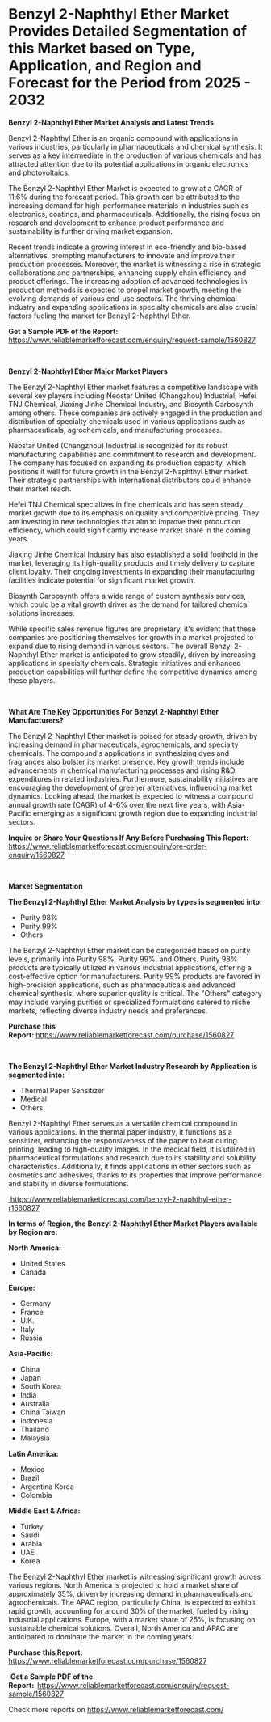 <p><h1>Benzyl 2-Naphthyl Ether Market Provides Detailed Segmentation of this Market based on Type, Application, and Region and Forecast for the Period from 2025 - 2032</h1></p><p><strong>Benzyl 2-Naphthyl Ether Market Analysis and Latest Trends</strong></p>
<p><p>Benzyl 2-Naphthyl Ether is an organic compound with applications in various industries, particularly in pharmaceuticals and chemical synthesis. It serves as a key intermediate in the production of various chemicals and has attracted attention due to its potential applications in organic electronics and photovoltaics.</p><p>The Benzyl 2-Naphthyl Ether Market is expected to grow at a CAGR of 11.6% during the forecast period. This growth can be attributed to the increasing demand for high-performance materials in industries such as electronics, coatings, and pharmaceuticals. Additionally, the rising focus on research and development to enhance product performance and sustainability is further driving market expansion.</p><p>Recent trends indicate a growing interest in eco-friendly and bio-based alternatives, prompting manufacturers to innovate and improve their production processes. Moreover, the market is witnessing a rise in strategic collaborations and partnerships, enhancing supply chain efficiency and product offerings. The increasing adoption of advanced technologies in production methods is expected to propel market growth, meeting the evolving demands of various end-use sectors. The thriving chemical industry and expanding applications in specialty chemicals are also crucial factors fueling the market for Benzyl 2-Naphthyl Ether.</p></p>
<p><strong>Get a Sample PDF of the Report:&nbsp;</strong> <a href="https://www.reliablemarketforecast.com/enquiry/request-sample/1560827?utm_campaign=2248&utm_medium=2&utm_source=Github&utm_content=ia&utm_term=02042025&utm_id=benzyl-2-naphthyl-ether">https://www.reliablemarketforecast.com/enquiry/request-sample/1560827</a></p>
<p>&nbsp;</p>
<p><strong>Benzyl 2-Naphthyl Ether Major Market Players</strong></p>
<p><p>The Benzyl 2-Naphthyl Ether market features a competitive landscape with several key players including Neostar United (Changzhou) Industrial, Hefei TNJ Chemical, Jiaxing Jinhe Chemical Industry, and Biosynth Carbosynth among others. These companies are actively engaged in the production and distribution of specialty chemicals used in various applications such as pharmaceuticals, agrochemicals, and manufacturing processes.</p><p>Neostar United (Changzhou) Industrial is recognized for its robust manufacturing capabilities and commitment to research and development. The company has focused on expanding its production capacity, which positions it well for future growth in the Benzyl 2-Naphthyl Ether market. Their strategic partnerships with international distributors could enhance their market reach.</p><p>Hefei TNJ Chemical specializes in fine chemicals and has seen steady market growth due to its emphasis on quality and competitive pricing. They are investing in new technologies that aim to improve their production efficiency, which could significantly increase market share in the coming years.</p><p>Jiaxing Jinhe Chemical Industry has also established a solid foothold in the market, leveraging its high-quality products and timely delivery to capture client loyalty. Their ongoing investments in expanding their manufacturing facilities indicate potential for significant market growth.</p><p>Biosynth Carbosynth offers a wide range of custom synthesis services, which could be a vital growth driver as the demand for tailored chemical solutions increases.</p><p>While specific sales revenue figures are proprietary, it's evident that these companies are positioning themselves for growth in a market projected to expand due to rising demand in various sectors. The overall Benzyl 2-Naphthyl Ether market is anticipated to grow steadily, driven by increasing applications in specialty chemicals. Strategic initiatives and enhanced production capabilities will further define the competitive dynamics among these players.</p></p>
<p>&nbsp;</p>
<p><strong>What Are The Key Opportunities For Benzyl 2-Naphthyl Ether Manufacturers?</strong></p>
<p><p>The Benzyl 2-Naphthyl Ether market is poised for steady growth, driven by increasing demand in pharmaceuticals, agrochemicals, and specialty chemicals. The compound's applications in synthesizing dyes and fragrances also bolster its market presence. Key growth trends include advancements in chemical manufacturing processes and rising R&D expenditures in related industries. Furthermore, sustainability initiatives are encouraging the development of greener alternatives, influencing market dynamics. Looking ahead, the market is expected to witness a compound annual growth rate (CAGR) of 4-6% over the next five years, with Asia-Pacific emerging as a significant growth region due to expanding industrial sectors.</p></p>
<p><strong>Inquire or Share Your Questions If Any Before Purchasing This Report:</strong> <a href="https://www.reliablemarketforecast.com/enquiry/pre-order-enquiry/1560827?utm_campaign=2248&utm_medium=2&utm_source=Github&utm_content=ia&utm_term=02042025&utm_id=benzyl-2-naphthyl-ether">https://www.reliablemarketforecast.com/enquiry/pre-order-enquiry/1560827</a></p>
<p>&nbsp;</p>
<p><strong>Market Segmentation</strong></p>
<p><strong>The Benzyl 2-Naphthyl Ether Market Analysis by types is segmented into:</strong></p>
<p><ul><li>Purity 98%</li><li>Purity 99%</li><li>Others</li></ul></p>
<p><p>The Benzyl 2-Naphthyl Ether market can be categorized based on purity levels, primarily into Purity 98%, Purity 99%, and Others. Purity 98% products are typically utilized in various industrial applications, offering a cost-effective option for manufacturers. Purity 99% products are favored in high-precision applications, such as pharmaceuticals and advanced chemical synthesis, where superior quality is critical. The "Others" category may include varying purities or specialized formulations catered to niche markets, reflecting diverse industry needs and preferences.</p></p>
<p><strong>Purchase this Report:&nbsp;</strong><a href="https://www.reliablemarketforecast.com/purchase/1560827?utm_campaign=2248&utm_medium=2&utm_source=Github&utm_content=ia&utm_term=02042025&utm_id=benzyl-2-naphthyl-ether">https://www.reliablemarketforecast.com/purchase/1560827</a></p>
<p>&nbsp;</p>
<p><strong>The Benzyl 2-Naphthyl Ether Market Industry Research by Application is segmented into:</strong></p>
<p><ul><li>Thermal Paper Sensitizer</li><li>Medical</li><li>Others</li></ul></p>
<p><p>Benzyl 2-Naphthyl Ether serves as a versatile chemical compound in various applications. In the thermal paper industry, it functions as a sensitizer, enhancing the responsiveness of the paper to heat during printing, leading to high-quality images. In the medical field, it is utilized in pharmaceutical formulations and research due to its stability and solubility characteristics. Additionally, it finds applications in other sectors such as cosmetics and adhesives, thanks to its properties that improve performance and stability in diverse formulations.</p></p>
<p><a href="https://www.reliablemarketforecast.com/benzyl-2-naphthyl-ether-r1560827?utm_campaign=2248&utm_medium=2&utm_source=Github&utm_content=ia&utm_term=02042025&utm_id=benzyl-2-naphthyl-ether">&nbsp;https://www.reliablemarketforecast.com/benzyl-2-naphthyl-ether-r1560827</a></p>
<p><strong>In terms of Region, the Benzyl 2-Naphthyl Ether Market Players available by Region are:</strong></p>
<p>
    <p> <strong> North America: </strong>
        <ul>
            <li>United States</li>
            <li>Canada</li>
        </ul>
        </p> 
    <p> <strong> Europe: </strong>
        <ul>
            <li>Germany</li>
            <li>France</li>
            <li>U.K.</li>
            <li>Italy</li>
            <li>Russia</li>
        </ul>
        </p> 
    <p> <strong> Asia-Pacific: </strong>
        <ul>
            <li>China</li>
            <li>Japan</li>
            <li>South Korea</li>
            <li>India</li>
            <li>Australia</li>
            <li>China Taiwan</li>
            <li>Indonesia</li>
            <li>Thailand</li>
            <li>Malaysia</li>
        </ul>
        </p> 
    <p> <strong> Latin America: </strong>
        <ul>
            <li>Mexico</li>
            <li>Brazil</li>
            <li>Argentina Korea</li>
            <li>Colombia</li>
        </ul>
        </p> 
    <p> <strong> Middle East & Africa: </strong>
        <ul>
            <li>Turkey</li>
            <li>Saudi</li>
            <li>Arabia</li>
            <li>UAE</li>
            <li>Korea</li>
        </ul>
    </p>
    </p>
<p><p>The Benzyl 2-Naphthyl Ether market is witnessing significant growth across various regions. North America is projected to hold a market share of approximately 35%, driven by increasing demand in pharmaceuticals and agrochemicals. The APAC region, particularly China, is expected to exhibit rapid growth, accounting for around 30% of the market, fueled by rising industrial applications. Europe, with a market share of 25%, is focusing on sustainable chemical solutions. Overall, North America and APAC are anticipated to dominate the market in the coming years.</p></p>
<p><strong>Purchase this Report: </strong><a href="https://www.reliablemarketforecast.com/purchase/1560827?utm_campaign=2248&utm_medium=2&utm_source=Github&utm_content=ia&utm_term=02042025&utm_id=benzyl-2-naphthyl-ether">https://www.reliablemarketforecast.com/purchase/1560827</a></p>
<p>&nbsp;<strong>Get a Sample PDF of the Report:&nbsp;&nbsp;</strong><a href="https://www.reliablemarketforecast.com/enquiry/request-sample/1560827?utm_campaign=2248&utm_medium=2&utm_source=Github&utm_content=ia&utm_term=02042025&utm_id=benzyl-2-naphthyl-ether">https://www.reliablemarketforecast.com/enquiry/request-sample/1560827</a></p>
<p><strong></strong></p>
<p>Check more reports on <a href="https://www.reliablemarketforecast.com/?utm_campaign=2248&utm_medium=2&utm_source=Github&utm_content=ia&utm_term=02042025&utm_id=benzyl-2-naphthyl-ether">https://www.reliablemarketforecast.com/</a></p>
